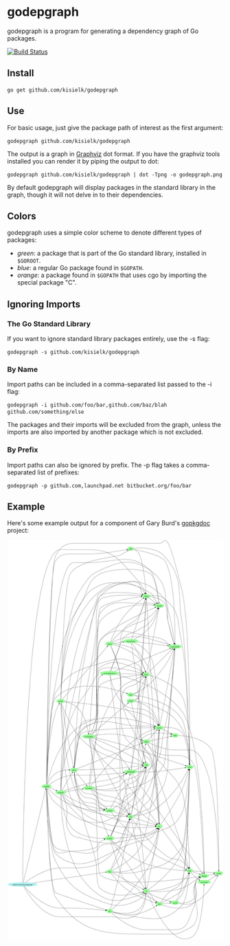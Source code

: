 # godepgraph

godepgraph is a program for generating a dependency graph of Go packages.

[![Build Status](https://travis-ci.org/kisielk/godepgraph.png?branch=master)](https://travis-ci.org/kisielk/godepgraph)

## Install

    go get github.com/kisielk/godepgraph


## Use

For basic usage, just give the package path of interest as the first
argument:

    godepgraph github.com/kisielk/godepgraph

The output is a graph in [Graphviz][graphviz] dot format. If you have the
graphviz tools installed you can render it by piping the output to dot:

    godepgraph github.com/kisielk/godepgraph | dot -Tpng -o godepgraph.png

By default godepgraph will display packages in the standard library in the
graph, though it will not delve in to their dependencies.

## Colors

godepgraph uses a simple color scheme to denote different types of packages:

  * *green*: a package that is part of the Go standard library, installed in `$GOROOT`.
  * *blue*: a regular Go package found in `$GOPATH`.
  * *orange*: a package found in `$GOPATH` that uses cgo by importing the special package "C".

## Ignoring Imports

### The Go Standard Library

If you want to ignore standard library packages entirely, use the -s flag:

    godepgraph -s github.com/kisielk/godepgraph

### By Name

Import paths can be included in a comma-separated list passed to the -i flag:

    godepgraph -i github.com/foo/bar,github.com/baz/blah github.com/something/else

The packages and their imports will be excluded from the graph, unless the imports
are also imported by another package which is not excluded.

### By Prefix

Import paths can also be ignored by prefix. The -p flag takes a comma-separated
list of prefixes:

    godepgraph -p github.com,launchpad.net bitbucket.org/foo/bar



Example
-------
Here's some example output for a component of Gary Burd's [gopkgdoc][gopkgdoc] project:

![Example output](example.png)

[graphviz]: http://graphviz.org
[gopkgdoc]: https://github.com/garyburd/gopkgdoc

